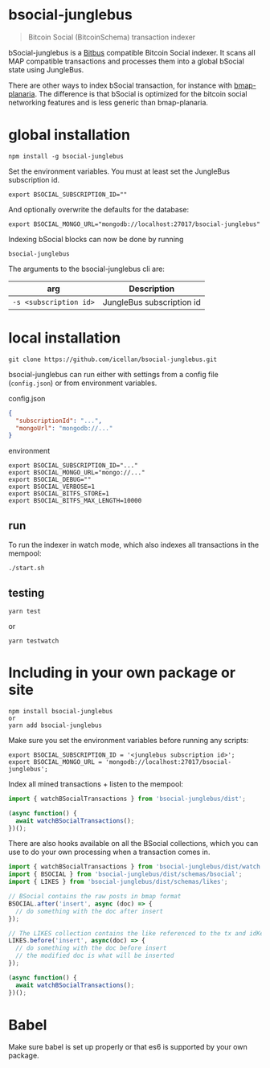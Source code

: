 # bsocial-junglebus
> Bitcoin Social (BitcoinSchema) transaction indexer

bSocial-junglebus is a [Bitbus](https://docs.bitbus.network/) compatible Bitcoin Social indexer. It scans all MAP compatible transactions and processes them into a global bSocial state using JungleBus.

There are other ways to index bSocial transaction, for instance with [bmap-planaria](https://github.com/rohenaz/bmap-planaria). The difference is that bSocial is optimized for the bitcoin social networking features and is less generic than bmap-planaria.

# global installation

```shell
npm install -g bsocial-junglebus
```

Set the environment variables. You must at least set the JungleBus subscription id.

```shell
export BSOCIAL_SUBSCRIPTION_ID=""
```

And optionally overwrite the defaults for the database:

```shell
export BSOCIAL_MONGO_URL="mongodb://localhost:27017/bsocial-junglebus"
```

Indexing bSocial blocks can now be done by running

```shell
bsocial-junglebus
```

The arguments to the bsocial-junglebus cli are:

| arg                    | Description               |
|------------------------|---------------------------|
| `-s <subscription id>` | JungleBus subscription id |

# local installation

```
git clone https://github.com/icellan/bsocial-junglebus.git
```

bsocial-junglebus can run either with settings from a config file (`config.json`) or from environment variables.

config.json
```json
{
  "subscriptionId": "...",
  "mongoUrl": "mongodb://..."
}
```

environment
```shell
export BSOCIAL_SUBSCRIPTION_ID="..."
export BSOCIAL_MONGO_URL="mongo://..."
export BSOCIAL_DEBUG=""
export BSOCIAL_VERBOSE=1
export BSOCIAL_BITFS_STORE=1
export BSOCIAL_BITFS_MAX_LENGTH=10000
```

## run

To run the indexer in watch mode, which also indexes all transactions in the mempool:

```shell
./start.sh
```

## testing

```shell
yarn test
```
or

```shell
yarn testwatch
```

# Including in your own package or site

```
npm install bsocial-junglebus
or
yarn add bsocial-junglebus
```

Make sure you set the environment variables before running any scripts:

```shell
export BSOCIAL_SUBSCRIPTION_ID = '<junglebus subscription id>';
export BSOCIAL_MONGO_URL = 'mongodb://localhost:27017/bsocial-junglebus';
```

Index all mined transactions + listen to the mempool:

```javascript
import { watchBSocialTransactions } from 'bsocial-junglebus/dist';

(async function() {
  await watchBSocialTransactions();
})();
```

There are also hooks available on all the BSocial collections, which you can use to do your own
processing when a transaction comes in.

```javascript
import { watchBSocialTransactions } from 'bsocial-junglebus/dist/watch';
import { BSOCIAL } from 'bsocial-junglebus/dist/schemas/bsocial';
import { LIKES } from 'bsocial-junglebus/dist/schemas/likes';

// BSocial contains the raw posts in bmap format
BSOCIAL.after('insert', async (doc) => {
  // do something with the doc after insert
});

// The LIKES collection contains the like referenced to the tx and idKey
LIKES.before('insert', async(doc) => {
  // do something with the doc before insert
  // the modified doc is what will be inserted
});

(async function() {
  await watchBSocialTransactions();
})();
```

# Babel

Make sure babel is set up properly or that es6 is supported by your own package.
